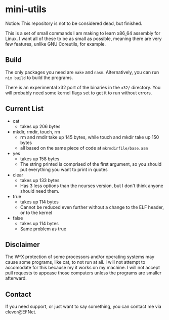 # mini-utils
Notice: This repository is not to be considered dead, but finished.

This is a set of small commands I am making to learn x86\_64 assembly for Linux.
I want all of these to be as small as possible, meaning there are very few features, unlike GNU Coreutils, for example.

## Build
The only packages you need are `make` and `nasm`.
Alternatively, you can run `nix build` to build the programs.

There is an experimental x32 port of the binaries in the `x32/` directory.
You will probably need some kernel flags set to get it to run without errors.

## Current List
- cat
	- takes up 206 bytes
- mkdir, rmdir, touch, rm
	- rm and rmdir take up 145 bytes, while touch and mkdir take up 150 bytes
	- all based on the same piece of code at `mkrmdirfile/base.asm`
- yes
	- takes up 158 bytes
	- The string printed is comprised of the first argument, so you should put everything you want to print in quotes
- clear
	- takes up 133 bytes
	- Has 3 less options than the ncurses version, but I don't think anyone should need them.
- true
	- takes up 114 bytes
	- Cannot be reduced even further without a change to the ELF header, or to the kernel
- false
	- takes up 114 bytes
	- Same problem as true

## Disclaimer
The W^X protection of some processors and/or operating systems may cause some programs, like cat, to not run at all.
I will not attempt to accomodate for this because my it works on my machine.
I will not accept pull requests to appease those computers unless the programs are smaller afterward.

## Contact
If you need support, or just want to say something, you can contact me via clevor@EFNet.
